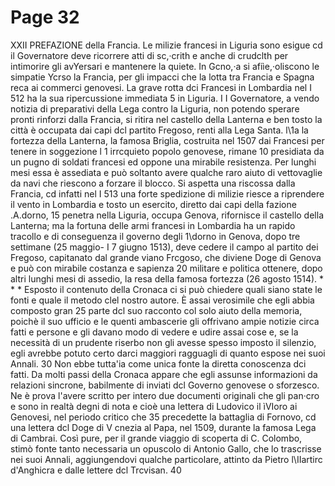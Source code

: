 # Page 32

XXII PREFAZIONE della Francia. Le milizie francesi in Liguria sono esigue cd il Governatore deve ricorrere atti di sc,·crith e anche di crudclth per intimorire gli avYersari e mantenere la quiete. In Gcno,·a si afiìe,·oliscono le simpatie Ycrso la Francia, per gli impacci che la lotta tra Francia e Spagna reca ai commerci genovesi. La grave rotta dci Francesi in Lombardia nel I 512 ha la sua ripercussione immediata 5 in Liguria. I I Governatore, a vendo notizia di preparativi della Lega contro la Liguria, non potendo sperare pronti rinforzi dalla Francia, si ritira nel castello della Lanterna e ben tosto la città è occupata dai capi dcl partito Fregoso, renti alla Lega Santa. l\1a la fortezza della Lanterna, la famosa Briglia, costruita nel 1507 dai Francesi per tenere in soggezione l 1 irrcquieto popolo genovese, rimane 10 presidiata da un pugno di soldati francesi ed oppone una mirabile resistenza. Per lunghi mesi essa è assediata e può soltanto avere qualche raro aiuto di vettovaglie da navi che riescono a forzare il blocco. Si aspetta una riscossa dalla Francia, cd infatti nel I 513 una forte spedizione di milizie riesce a riprendere il vento in Lombardia e tosto un esercito, diretto dai capi della fazione .A.dorno, 15 penetra nella Liguria, occupa Genova, rifornisce il castello della Lanterna; ma la fortuna delle armi francesi in Lombardia ha un rapido tracollo e di conseguenza il governo degli 1\dorno in Genova, dopo tre settimane (25 maggio- I 7 giugno 1513), deve cedere il campo al partito dei Fregoso, capitanato dal grande viano Frcgoso, che diviene Doge di Genova e può con mirabile costanza e sapienza 20 militare e politica ottenere, dopo altri lunghi mesi di assedio, la resa della famosa fortezza (26 agosto 1514). * * * Esposto il contenuto della Cronaca ci si può chiedere quali siano state le fonti e quale il metodo clel nostro autore. È assai verosimile che egli abbia composto gran 25 parte dcl suo racconto col solo aiuto della memoria, poichè il suo ufficio e le quenti ambascerie gli offrivano ampie notizie circa fatti e persone e gli davano modo di vedere e udire assai cose e, se la necessità di un prudente riserbo non gli avesse spesso imposto il silenzio, egli avrebbe potuto certo darci maggiori ragguagli di quanto espose nei suoi Annali. 30 Non ebbe tutta\'ia come unica fonte la diretta conoscenza dci fatti. Da molti passi della Cronaca appare che egli assunse informazioni da relazioni sincrone, babilmente di inviati dcl Governo genovese o sforzesco. Ne è prova l'avere scritto per intero due documenti originali che gli pan·cro e sono in realtà degni di nota e cioè una lettera di Ludovico il ìVIoro ai Genovesi, nel periodo critico che 35 precedette la battaglia di Fornovo, cd una lettera dcl Doge di V cnezia al Papa, nel 1509, durante la famosa Lega di Cambrai. Così pure, per il grande viaggio di scoperta di C. Colombo, stimò fonte tanto necessaria un opuscolo di Antonio Gallo, che lo trascrisse nei suoi Annali, aggiungendovi qualche particolare, attinto da Pietro l\IIartirc d'Anghicra e dalle lettere dcl Trcvisan. 40